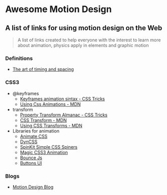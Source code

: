 # Awesome Motion Design

## A list of links for using motion design on the Web

> A list of links created to help everyone with the interest to learn more about animation, physics apply in elements and graphic motion

### Definitions
- [The art of timing and spacing](https://www.youtube.com/watch?v=KRVhtMxQWRs)

### CSS3
- @keyframes
	- [Keyframes animation sintax - CSS Tricks](https://css-tricks.com/snippets/css/keyframe-animation-syntax/)
	- [Using Css Animations - MDN](https://developer.mozilla.org/en-US/docs/Web/CSS/CSS_Animations/Using_CSS_animations)
-  transform
    - [Property Transform Almanac - CSS Tricks](https://css-tricks.com/almanac/properties/t/transform/)
    - [CSS Transform - MDN](https://developer.mozilla.org/en/docs/Web/CSS/transform)
    - [Using CSS Transforms - MDN](https://developer.mozilla.org/en-US/docs/Web/CSS/CSS_Transforms/Using_CSS_transforms)
- Libraries for animation
    - [Animate CSS](https://daneden.github.io/animate.css/)
    - [DynCSS](http://www.vittoriozaccaria.net/dyn-css/)
    - [SpinKit Simple CSS Spiners](http://tobiasahlin.com/spinkit/)
    - [Magic CSS3 Animation](http://www.minimamente.com/example/magic_animations/)
    - [Bounce Js](http://bouncejs.com/)
    - [Buttons UI](http://unicorn-ui.com/buttons/)

### Blogs
- [Motion Design Blog](http://www.motiondesign.com.br/blog/)    
  
